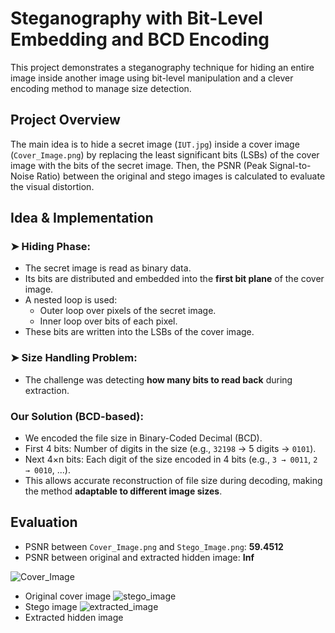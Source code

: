# Steganography with Bit-Level Embedding and BCD Encoding

This project demonstrates a steganography technique for hiding an entire image inside another image using bit-level manipulation and a clever encoding method to manage size detection.

##  Project Overview

The main idea is to hide a secret image (`IUT.jpg`) inside a cover image (`Cover_Image.png`) by replacing the least significant bits (LSBs) of the cover image with the bits of the secret image. Then, the PSNR (Peak Signal-to-Noise Ratio) between the original and stego images is calculated to evaluate the visual distortion.

## Idea & Implementation

### ➤ Hiding Phase:
- The secret image is read as binary data.
- Its bits are distributed and embedded into the **first bit plane** of the cover image.
- A nested loop is used:
  - Outer loop over pixels of the secret image.
  - Inner loop over bits of each pixel.
- These bits are written into the LSBs of the cover image.

### ➤ Size Handling Problem:
- The challenge was detecting **how many bits to read back** during extraction.

### Our Solution (BCD-based):
- We encoded the file size in Binary-Coded Decimal (BCD).
- First 4 bits: Number of digits in the size (e.g., `32198` → 5 digits → `0101`).
- Next 4×n bits: Each digit of the size encoded in 4 bits (e.g., `3 → 0011`, `2 → 0010`, ...).
- This allows accurate reconstruction of file size during decoding, making the method **adaptable to different image sizes**.

##  Evaluation

- PSNR between `Cover_Image.png` and `Stego_Image.png`: **59.4512**  
- PSNR between original and extracted hidden image: **Inf**

![Cover_Image](https://github.com/user-attachments/assets/58147dbe-b582-4626-a5c5-e6879018143f)
- Original cover image
![stego_image](https://github.com/user-attachments/assets/2e02ddcf-015e-48c2-a3e2-60d45ead9d01)
- Stego image
![extracted_image](https://github.com/user-attachments/assets/a62a9481-a0cf-4a9b-8729-4be42acc76cb)
- Extracted hidden image
